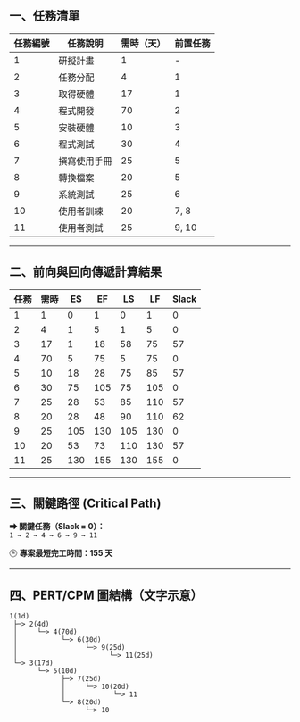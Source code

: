 ## 一、任務清單

| 任務編號 | 任務說明 | 需時（天） | 前置任務 |
|-----------|-----------|-------------|-----------|
| 1 | 研擬計畫 | 1 | - |
| 2 | 任務分配 | 4 | 1 |
| 3 | 取得硬體 | 17 | 1 |
| 4 | 程式開發 | 70 | 2 |
| 5 | 安裝硬體 | 10 | 3 |
| 6 | 程式測試 | 30 | 4 |
| 7 | 撰寫使用手冊 | 25 | 5 |
| 8 | 轉換檔案 | 20 | 5 |
| 9 | 系統測試 | 25 | 6 |
| 10 | 使用者訓練 | 20 | 7, 8 |
| 11 | 使用者測試 | 25 | 9, 10 |

---

## 二、前向與回向傳遞計算結果

| 任務 | 需時 | ES | EF | LS | LF | Slack |
|------|------|----|----|----|----|--------|
| 1 | 1 | 0 | 1 | 0 | 1 | 0 |
| 2 | 4 | 1 | 5 | 1 | 5 | 0 |
| 3 | 17 | 1 | 18 | 58 | 75 | 57 |
| 4 | 70 | 5 | 75 | 5 | 75 | 0 |
| 5 | 10 | 18 | 28 | 75 | 85 | 57 |
| 6 | 30 | 75 | 105 | 75 | 105 | 0 |
| 7 | 25 | 28 | 53 | 85 | 110 | 57 |
| 8 | 20 | 28 | 48 | 90 | 110 | 62 |
| 9 | 25 | 105 | 130 | 105 | 130 | 0 |
| 10 | 20 | 53 | 73 | 110 | 130 | 57 |
| 11 | 25 | 130 | 155 | 130 | 155 | 0 |

---

## 三、關鍵路徑 (Critical Path)

**➡ 關鍵任務（Slack = 0）：**  
`1 → 2 → 4 → 6 → 9 → 11`

🕒 **專案最短完工時間：155 天**

---

## 四、PERT/CPM 圖結構（文字示意）

```text
1(1d)
 ├─> 2(4d)
 │     └─> 4(70d)
 │           └─> 6(30d)
 │                 └─> 9(25d)
 │                       └─> 11(25d)
 └─> 3(17d)
       └─> 5(10d)
             ├─> 7(25d)
             │     └─> 10(20d)
             │            └─> 11
             └─> 8(20d)
                   └─> 10

